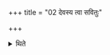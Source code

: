 +++
title = "02 देवस्य त्वा सवितुः"

+++

<details><summary>थिते</summary>

देवस्य त्वा सवितुः प्रसव इति द्वाभ्यां खनति २
</details>
